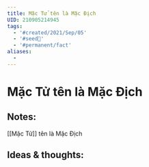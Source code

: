 ```yaml
---
title: Mặc Tử tên là Mặc Địch
UID: 210905214945
tags:
  - '#created/2021/Sep/05'
  - '#seed🥜'
  - '#permanent/fact'
aliases:
  - 
---
```

# Mặc Tử tên là Mặc Địch

## Notes:
[[Mặc Tử]] tên là Mặc Địch

## Ideas & thoughts:
